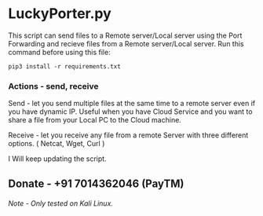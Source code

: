 # LuckyPorter.py
This script can send files to a Remote server/Local server using the Port Forwarding and recieve files from a Remote server/Local server. 
Run this command before using this file:
```
pip3 install -r requirements.txt
```
### Actions - send, receive

Send - let you send multiple files at the same time to a remote server even if you have dynamic IP. Useful when you have Cloud Service and you want to share a file from your Local PC to the Cloud machine.

Receive - let you receive any file from a remote Server with three different options. ( Netcat, Wget, Curl )

I Will keep updating the script. 
## Donate - +91 7014362046 (PayTM)
###### Note - Only tested on Kali Linux.
